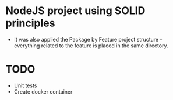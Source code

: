# NodeJS project using SOLID principles

- It was also applied the Package by Feature project structure - everything related to the feature is placed in the same directory.

# TODO

- Unit tests
- Create docker container